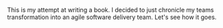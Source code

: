 This is my attempt at writing a book. I decided to just chronicle my teams transformation into an agile software delivery team. Let's see how it goes.